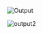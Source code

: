 ![Output](https://user-images.githubusercontent.com/79264869/153576285-c8e3a5b6-bf4e-4657-b7cf-a16ebc5241a1.png)



![output2](https://user-images.githubusercontent.com/79264869/153576185-0cdf9aba-6d80-4533-8d7c-92f84f815560.png)

